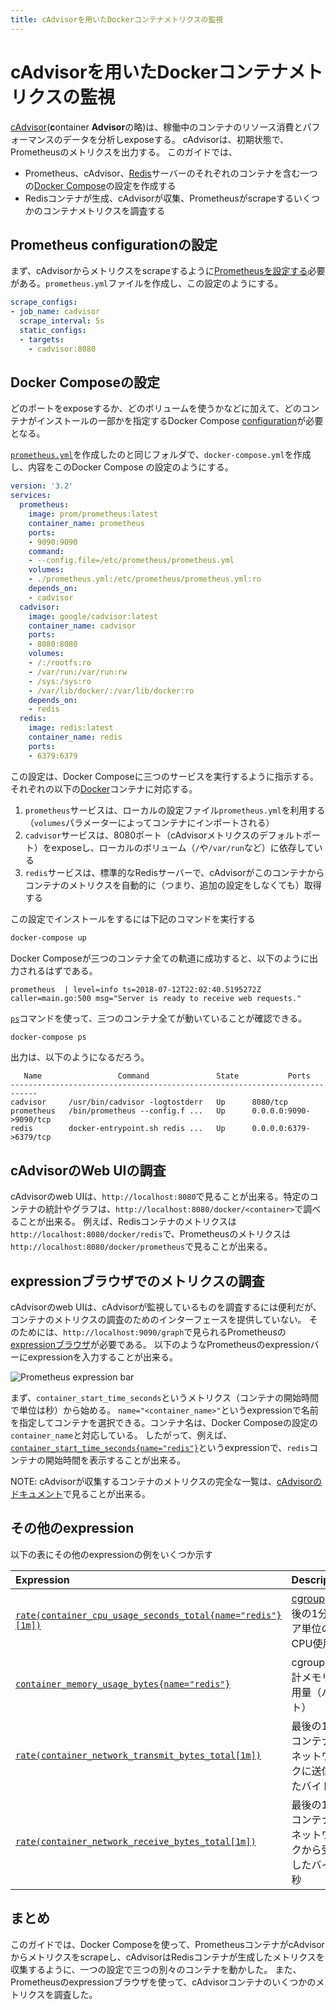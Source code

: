 ```yaml
---
title: cAdvisorを用いたDockerコンテナメトリクスの監視
---
```


# cAdvisorを用いたDockerコンテナメトリクスの監視

[cAdvisor](https://github.com/google/cadvisor)(**c**ontainer **Advisor**の略)は、稼働中のコンテナのリソース消費とパフォーマンスのデータを分析しexposeする。
cAdvisorは、初期状態で、Prometheusのメトリクスを出力する。
このガイドでは、

* Prometheus、cAdvisor、[Redis](https://redis.io/)サーバーのそれぞれのコンテナを含む一つの[Docker Compose](https://docs.docker.com/compose/)の設定を作成する
* Redisコンテナが生成、cAdvisorが収集、Prometheusがscrapeするいくつかのコンテナメトリクスを調査する

## Prometheus<span class="original-header"> configuration</span>の設定

まず、cAdvisorからメトリクスをscrapeするように[Prometheusを設定する](/ja/docs/prometheus/latest/configuration/configuration)必要がある。`prometheus.yml`ファイルを作成し、この設定のようにする。

```yaml
scrape_configs:
- job_name: cadvisor
  scrape_interval: 5s
  static_configs:
  - targets:
    - cadvisor:8080
```

## Docker Composeの設定

どのポートをexposeするか、どのボリュームを使うかなどに加えて、どのコンテナがインストールの一部かを指定するDocker Compose [configuration](https://docs.docker.com/compose/compose-file/)が必要となる。

[`prometheus.yml`](#prometheus-configuration)を作成したのと同じフォルダで、`docker-compose.yml`を作成し、内容をこのDocker Compose の設定のようにする。

```yaml
version: '3.2'
services:
  prometheus:
    image: prom/prometheus:latest
    container_name: prometheus
    ports:
    - 9090:9090
    command:
    - --config.file=/etc/prometheus/prometheus.yml
    volumes:
    - ./prometheus.yml:/etc/prometheus/prometheus.yml:ro
    depends_on:
    - cadvisor
  cadvisor:
    image: google/cadvisor:latest
    container_name: cadvisor
    ports:
    - 8080:8080
    volumes:
    - /:/rootfs:ro
    - /var/run:/var/run:rw
    - /sys:/sys:ro
    - /var/lib/docker/:/var/lib/docker:ro
    depends_on:
    - redis
  redis:
    image: redis:latest
    container_name: redis
    ports:
    - 6379:6379
```

この設定は、Docker Composeに三つのサービスを実行するように指示する。それぞれの以下の[Docker](https://docker.com)コンテナに対応する。

1. `prometheus`サービスは、ローカルの設定ファイル`prometheus.yml`を利用する（`volumes`パラメーターによってコンテナにインポートされる）
2. `cadvisor`サービスは、8080ポート（cAdvisorメトリクスのデフォルトポート）をexposeし、ローカルのボリューム（`/`や`/var/run`など）に依存している
3. `redis`サービスは、標準的なRedisサーバーで、cAdvisorがこのコンテナからコンテナのメトリクスを自動的に（つまり、追加の設定をしなくても）取得する

この設定でインストールをするには下記のコマンドを実行する

```bash
docker-compose up
```

Docker Composeが三つのコンテナ全ての軌道に成功すると、以下のように出力されるはずである。

```
prometheus  | level=info ts=2018-07-12T22:02:40.5195272Z caller=main.go:500 msg="Server is ready to receive web requests."
```

[`ps`](https://docs.docker.com/compose/reference/ps/)コマンドを使って、三つのコンテナ全てが動いていることが確認できる。

```bash
docker-compose ps
```

出力は、以下のようになるだろう。

```
   Name                 Command               State           Ports
----------------------------------------------------------------------------
cadvisor     /usr/bin/cadvisor -logtostderr   Up      8080/tcp
prometheus   /bin/prometheus --config.f ...   Up      0.0.0.0:9090->9090/tcp
redis        docker-entrypoint.sh redis ...   Up      0.0.0.0:6379->6379/tcp
```

## cAdvisorのWeb UIの調査

cAdvisorのweb UIは、`http://localhost:8080`で見ることが出来る。特定のコンテナの統計やグラフは、`http://localhost:8080/docker/<container>`で調べることが出来る。
例えば、Redisコンテナのメトリクスは`http://localhost:8080/docker/redis`で、Prometheusのメトリクスは`http://localhost:8080/docker/prometheus`で見ることが出来る。

## expressionブラウザでのメトリクスの調査

cAdvisorのweb UIは、cAdvisorが監視しているものを調査するには便利だが、コンテナのメトリクスの調査のためのインターフェースを提供していない。
そのためには、`http://localhost:9090/graph`で見られるPrometheusの[expressionブラウザ](/ja/docs/visualization/browser)が必要である。
以下のようなPrometheusのexpressionバーにexpressionを入力することが出来る。

![Prometheus expression bar](/assets/prometheus-expression-bar.png)

まず、`container_start_time_seconds`というメトリクス（コンテナの開始時間で単位は秒）から始める。
`name="<container_name>"`というexpressionで名前を指定してコンテナを選択できる。コンテナ名は、Docker Composeの設定の`container_name`と対応している。
したがって、例えば、[`container_start_time_seconds{name="redis"}`](http://localhost:9090/graph?g0.range_input=1h&g0.expr=container_start_time_seconds%7Bname%3D%22redis%22%7D&g0.tab=1)というexpressionで、`redis`コンテナの開始時間を表示することが出来る。

NOTE: cAdvisorが収集するコンテナのメトリクスの完全な一覧は、[cAdvisorのドキュメント](https://github.com/google/cadvisor/blob/master/docs/storage/prometheus.md)で見ることが出来る。

## その他のexpression

以下の表にその他のexpressionの例をいくつか示す

Expression | Description | For
:----------|:------------|:---
[`rate(container_cpu_usage_seconds_total{name="redis"}[1m])`](http://localhost:9090/graph?g0.range_input=1h&g0.expr=rate(container_cpu_usage_seconds_total%7Bname%3D%22redis%22%7D%5B1m%5D)&g0.tab=1) | [cgroup](https://en.wikipedia.org/wiki/Cgroups)の最後の1分のコア単位のCPU使用率 | `redis`コンテナ
[`container_memory_usage_bytes{name="redis"}`](http://localhost:9090/graph?g0.range_input=1h&g0.expr=container_memory_usage_bytes%7Bname%3D%22redis%22%7D&g0.tab=1) | cgroupの合計メモリ利用量（バイト） | `redis`コンテナ
[`rate(container_network_transmit_bytes_total[1m])`](http://localhost:9090/graph?g0.range_input=1h&g0.expr=rate(container_network_transmit_bytes_total%5B1m%5D)&g0.tab=1) | 最後の1分でコンテナがネットワークに送信したバイト/秒 | 全てのコンテナ
[`rate(container_network_receive_bytes_total[1m])`](http://localhost:9090/graph?g0.range_input=1h&g0.expr=rate(container_network_receive_bytes_total%5B1m%5D)&g0.tab=1) | 最後の1分でコンテナがネットワークから受信したバイト/秒 | 全てのコンテナ

## まとめ

このガイドでは、Docker Composeを使って、PrometheusコンテナがcAdvisorからメトリクスをscrapeし、cAdvisorはRedisコンテナが生成したメトリクスを収集するように、一つの設定で三つの別々のコンテナを動かした。
また、Prometheusのexpressionブラウザを使って、cAdvisorコンテナのいくつかのメトリクスを調査した。

